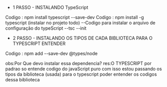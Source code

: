 - 1 PASSO - INSTALANDO TypeScript

Codigo : npm install typescript --save-dev
Codigo : npm install -g typescript (instalar no projeto todo)
    --Codigo para instalar o arquivo de configuração do typeScript
      --tsc --init

- 2 PASSO - INSTALANDO OS TIPOS DE CADA BIBLIOTECA PARA O TYPESCRIPT ENTENDER

Codigo : npm add --save-dev @types/node

obs:Por Que devo instalar essa dependencia? 
res:O TYPESCRIPT por padrao so entende codigo do javaScript puro
com isso estou passando os tipos da biblioteca (usada) para o typescript poder entender os codigos dessa biblioteca
